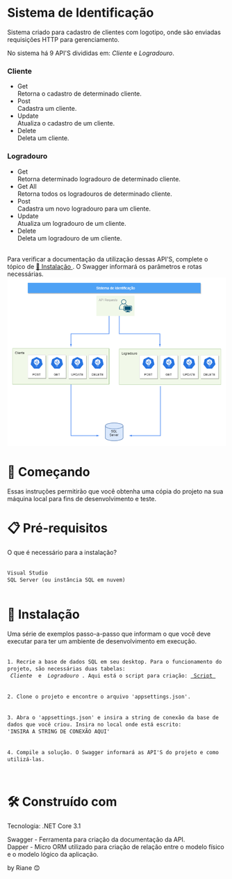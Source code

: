 <h1> Sistema de Identificação </h1>
Sistema criado para cadastro de clientes com logotipo, onde são enviadas requisições HTTP para gerenciamento.

No sistema há 9 API'S divididas em: <i> Cliente </i> e <i> Logradouro</i>. 

<h3> Cliente </h3>
<ul>
  <li>Get</li> Retorna o cadastro de determinado cliente.
  <li>Post</li> Cadastra um cliente. 
  <li>Update</li> Atualiza o cadastro de um cliente.
  <li>Delete</li> Deleta um cliente.
</ul>

<h3> Logradouro </h3>
<ul>
  <li>Get</li> Retorna determinado logradouro de determinado cliente.
   <li>Get All</li> Retorna todos os logradouros de determinado cliente.
  <li>Post</li> Cadastra um novo logradouro para um cliente.
  <li>Update</li> Atualiza um logradouro de um cliente.
  <li>Delete</li> Deleta um logradouro de um cliente. 
</ul>
</br>
Para verificar a documentação da utilização dessas API'S, complete o tópico de <a href="#instalacao"> 🔧 Instalação </a>. O Swagger informará os parâmetros e rotas necessárias.
<img src="apiThomasGreg.png"></img>

<h1> 🚀 Começando </h1>
Essas instruções permitirão que você obtenha uma cópia do projeto na sua máquina local para fins de desenvolvimento e teste.

<h1> 📋 Pré-requisitos </h1>
O que é necessário para a instalação?
</br>
<pre> <code> 
Visual Studio
SQL Server (ou instância SQL em nuvem)
</code> </pre>

<h1 id="instalacao"> 🔧 Instalação </h1>
Uma série de exemplos passo-a-passo que informam o que você deve executar para ter um ambiente de desenvolvimento em execução.

<pre> <code>  
1. Recrie a base de dados SQL em seu desktop. Para o funcionamento do projeto, são necessárias duas tabelas: 
<i> Cliente </i> e <i> Logradouro </i>. Aqui está o script para criação: <a href="ScriptDB.txt"> Script </a>
</br>
2. Clone o projeto e encontre o arquivo 'appsettings.json'. 
</br>
3. Abra o 'appsettings.json' e insira a string de conexão da base de dados que você criou. Insira no local onde está escrito: 
'INSIRA A STRING DE CONEXÃO AQUI'
</br>
4. Compile a solução. O Swagger informará as API'S do projeto e como utilizá-las.
</pre> </code> 

<h1> 🛠️ Construído com </h1>
Tecnologia: .NET Core 3.1

Swagger - Ferramenta para criação da documentação da API.
</br>
Dapper - Micro ORM utilizado para criação de relação entre o modelo físico e o modelo lógico da aplicação.


 by Riane 😊 
